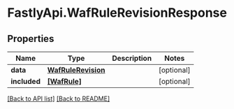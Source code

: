 # FastlyApi.WafRuleRevisionResponse

## Properties

Name | Type | Description | Notes
------------ | ------------- | ------------- | -------------
**data** | [**WafRuleRevision**](WafRuleRevision.md) |  | [optional] 
**included** | [**[WafRule]**](WafRule.md) |  | [optional] 



[[Back to API list]](../../README.md#endpoints) [[Back to README]](../../README.md)

